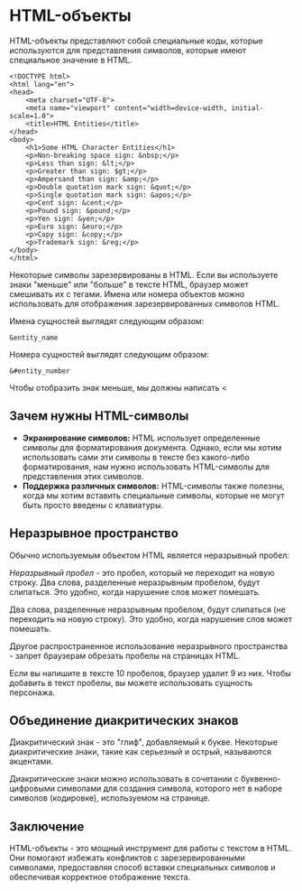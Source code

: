 # HTML-объекты

HTML-объекты представляют собой специальные коды, которые используются для представления символов, которые имеют специальное значение в HTML.

```
<!DOCTYPE html>
<html lang="en">
<head>
    <meta charset="UTF-8">
    <meta name="viewport" content="width=device-width, initial-scale=1.0">
    <title>HTML Entities</title>
</head>
<body>
    <h1>Some HTML Character Entities</h1>
    <p>Non-breaking space sign: &nbsp;</p>
    <p>Less than sign: &lt;</p>
    <p>Greater than sign: $gt;</p>
    <p>Ampersand than sign: &amp;</p>
    <p>Double quotation mark sign: &quot;</p>
    <p>Single quotation mark sign: &apos;</p>
    <p>Cent sign: &cent;</p>
    <p>Pound sign: &pound;</p>
    <p>Yen sign: &yen;</p>
    <p>Euro sign: &euro;</p>
    <p>Copy sign: &copy;</p>
    <p>Trademark sign: &reg;</p>
</body>
</html>
```

Некоторые символы зарезервированы в HTML. Если вы используете знаки "меньше" или "больше" в тексте HTML, браузер может смешивать их с тегами. Имена или номера объектов можно использовать для отображения зарезервированных символов HTML.

Имена сущностей выглядят следующим образом:

```
&entity_name
```

Номера сущностей выглядят следующим образом:

```
&#entity_number
```

Чтобы отобразить знак меньше, мы должны написать &lt;

## Зачем нужны HTML-символы

- **Экранирование символов:** HTML использует определенные символы для форматирования документа. Однако, если мы хотим использовать сами эти символы в тексте без какого-либо форматирования, нам нужно использовать HTML-символы для представления этих символов.
- **Поддержка различных символов:** HTML-символы также полезны, когда мы хотим вставить специальные символы, которые не могут быть просто введены с клавиатуры.

## Неразрывное пространство

Обычно используемым объектом HTML является неразрывный пробел:

*Неразрывный пробел* - это пробел, который не переходит на новую строку. Два слова, разделенные неразрывным пробелом, будут слипаться. Это удобно, когда нарушение слов может помешать.

Два слова, разделенные неразрывным пробелом, будут слипаться (не переходить на новую строку). Это удобно, когда нарушение слов может помешать.

Другое распространенное использование неразрывного пространства - запрет браузерам обрезать пробелы на страницах HTML.

Если вы напишите в тексте 10 пробелов, браузер удалит 9 из них. Чтобы добавить в текст пробелы, вы можете использовать сущность персонажа.

## Объединение диакритических знаков

Диакритический знак - это "глиф", добавляемый к букве. Некоторые диакритические знаки, такие как серьезный и острый, называются акцентами.

Диакритические знаки можно использовать в сочетании с буквенно-цифровыми символами для создания символа, которого нет в наборе символов (кодировке), используемом на странице.

## Заключение

HTML-объекты - это мощный инструмент для работы с текстом в HTML. Они помогают избежать конфликтов с зарезервированными символами, предоставляя способ вставки специальных символов и обеспечивая корректное отображение текста.